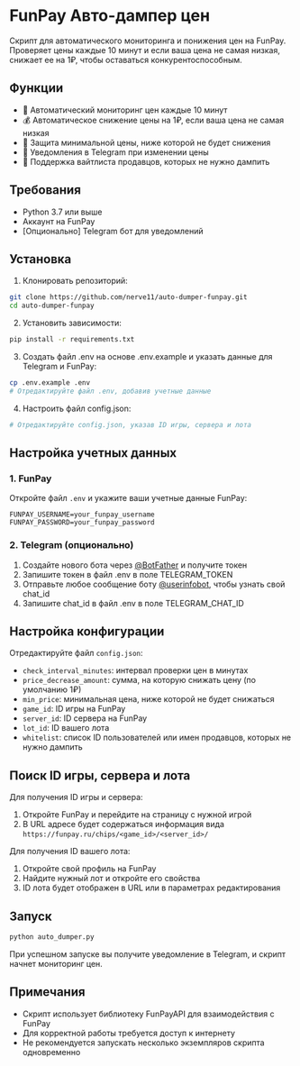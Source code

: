 # FunPay Авто-дампер цен

Скрипт для автоматического мониторинга и понижения цен на FunPay. Проверяет цены каждые 10 минут и если ваша цена не самая низкая, снижает ее на 1₽, чтобы оставаться конкурентоспособным.

## Функции

- 🔄 Автоматический мониторинг цен каждые 10 минут
- 💰 Автоматическое снижение цены на 1₽, если ваша цена не самая низкая
- 🛑 Защита минимальной цены, ниже которой не будет снижения
- 🔔 Уведомления в Telegram при изменении цены
- 👥 Поддержка вайтлиста продавцов, которых не нужно дампить

## Требования

- Python 3.7 или выше
- Аккаунт на FunPay
- [Опционально] Telegram бот для уведомлений

## Установка

1. Клонировать репозиторий:
```bash
git clone https://github.com/nerve11/auto-dumper-funpay.git
cd auto-dumper-funpay
```

2. Установить зависимости:
```bash
pip install -r requirements.txt
```

3. Создать файл .env на основе .env.example и указать данные для Telegram и FunPay:
```bash
cp .env.example .env
# Отредактируйте файл .env, добавив учетные данные
```

4. Настроить файл config.json:
```bash
# Отредактируйте config.json, указав ID игры, сервера и лота
```

## Настройка учетных данных

### 1. FunPay

Откройте файл `.env` и укажите ваши учетные данные FunPay:
```
FUNPAY_USERNAME=your_funpay_username
FUNPAY_PASSWORD=your_funpay_password
```

### 2. Telegram (опционально)

1. Создайте нового бота через [@BotFather](https://t.me/BotFather) и получите токен
2. Запишите токен в файл .env в поле TELEGRAM_TOKEN
3. Отправьте любое сообщение боту [@userinfobot](https://t.me/userinfobot), чтобы узнать свой chat_id
4. Запишите chat_id в файл .env в поле TELEGRAM_CHAT_ID

## Настройка конфигурации

Отредактируйте файл `config.json`:

- `check_interval_minutes`: интервал проверки цен в минутах
- `price_decrease_amount`: сумма, на которую снижать цену (по умолчанию 1₽)
- `min_price`: минимальная цена, ниже которой не будет снижаться
- `game_id`: ID игры на FunPay
- `server_id`: ID сервера на FunPay
- `lot_id`: ID вашего лота
- `whitelist`: список ID пользователей или имен продавцов, которых не нужно дампить

## Поиск ID игры, сервера и лота

Для получения ID игры и сервера:
1. Откройте FunPay и перейдите на страницу с нужной игрой
2. В URL адресе будет содержаться информация вида `https://funpay.ru/chips/<game_id>/<server_id>/`

Для получения ID вашего лота:
1. Откройте свой профиль на FunPay
2. Найдите нужный лот и откройте его свойства
3. ID лота будет отображен в URL или в параметрах редактирования

## Запуск

```bash
python auto_dumper.py
```

При успешном запуске вы получите уведомление в Telegram, и скрипт начнет мониторинг цен.

## Примечания

- Скрипт использует библиотеку FunPayAPI для взаимодействия с FunPay
- Для корректной работы требуется доступ к интернету
- Не рекомендуется запускать несколько экземпляров скрипта одновременно 
